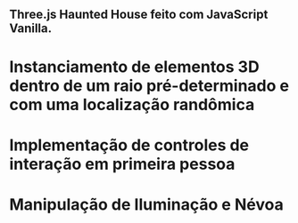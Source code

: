 ## Three.js Haunted House feito com JavaScript Vanilla.

# Instanciamento de elementos 3D dentro de um raio pré-determinado e com uma localização randômica
# Implementação de controles de interação em primeira pessoa
# Manipulação de Iluminação e Névoa